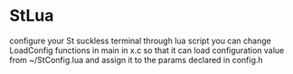 # StLua
configure your St suckless terminal through lua script
you can change LoadConfig functions in main in x.c so that it can load configuration value from ~/StConfig.lua and assign it to the params declared in config.h

